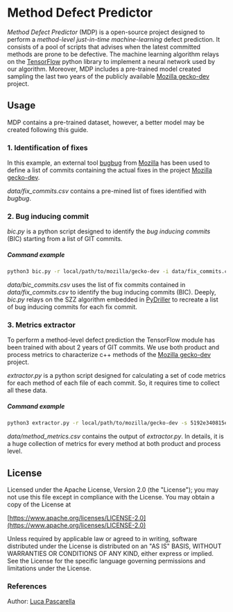 # Method Defect Predictor

_Method Defect Predictor_ (MDP) is a open-source project designed to perform a _method-level_ _just-in-time_ _machine-learning_ defect prediction. It consists of a pool of scripts that advises when the latest committed methods are prone to be defective. The machine learning algorithm relays on the [TensorFlow](https://www.tensorflow.org/) python library to implement a neural network used by our algorithm. Moreover, MDP includes a pre-trained model created sampling the last two years of the publicly available [Mozilla gecko-dev](https://github.com/mozilla/gecko-dev) project.

## Usage
MDP contains a pre-trained dataset, however, a better model may be created following this guide.

### 1. Identification of fixes
In this example, an external tool [bugbug](https://github.com/mozilla/bugbug) from [Mozilla](https://github.com/mozilla) has been used to define a list of commits containing the actual fixes in the project [Mozilla gecko-dev](https://github.com/mozilla/gecko-dev).

*data/fix_commits.csv* contains a pre-mined list of fixes identified with *bugbug*.

### 2. Bug inducing commit 
*bic.py* is a python script designed to identify the _bug inducing commits_ (BIC) starting from a list of GIT commits.

##### Command example
```sh
python3 bic.py -r local/path/to/mozilla/gecko-dev -i data/fix_commits.csv -f fixes -o data/bic_commits.csv
```
*data/bic_commits.csv* uses the list of fix commits contained in *data/fix_commits.csv* to identify the bug inducing commits (BIC). Deeply, *bic.py* relays on the SZZ algorithm embedded in [PyDriller](https://github.com/ishepard/pydriller) to recreate a list of bug inducing commits for each fix commit.



### 3. Metrics extractor
To perform a method-level defect prediction the TensorFlow module has been trained with about 2 years of GIT commits. We use both product and process metrics to characterize c++ methods of the [Mozilla gecko-dev](https://github.com/mozilla/gecko-dev) project.

*extractor.py* is a python script designed for calculating a set of code metrics for each method of each file of each commit. So, it requires time to collect all these data.

##### Command example
```sh
python3 extractor.py -r local/path/to/mozilla/gecko-dev -s 5192e340815e9aad5a59b350b9772319e4518417 -p d411f2814cc535b9a440bec670e08d37712b63c9 -i data/bic_commits.csv -o data/method_metrics.csv
```
*data/method_metrics.csv* contains the output of *extractor.py*. In details, it is a huge collection of metrics for every method at both product and process level.




## License
Licensed under the Apache License, Version 2.0 (the "License"); you may not use this file except in compliance with the License. You may obtain a copy of the License at
 
[https://www.apache.org/licenses/LICENSE-2.0](https://www.apache.org/licenses/LICENSE-2.0)
 
Unless required by applicable law or agreed to in writing, software distributed under the License is distributed on an "AS IS" BASIS, WITHOUT WARRANTIES OR CONDITIONS OF ANY KIND, either express or implied. See the License for the specific language governing permissions and limitations under the License.

### References
<!--- (Sponsor: [LP Systems](https://lpsystems.eu/) -->
Author: [Luca Pascarella](https://lucapascarella.com/)